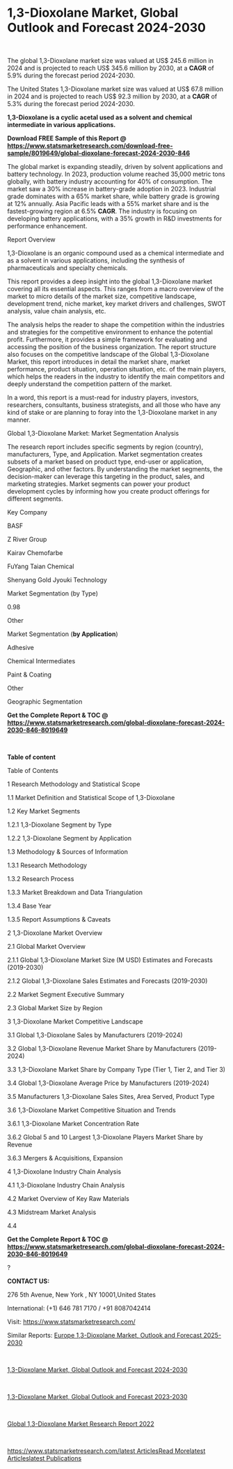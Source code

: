 <h1>1,3-Dioxolane Market, Global Outlook and Forecast 2024-2030</h1><br/><p>The global 1,3-Dioxolane market size was valued at US$ 245.6 million in 2024 and is projected to reach US$ 345.6 million by 2030, at a <strong>CAGR</strong> of 5.9% during the forecast period 2024-2030.</p>
 
 
 
 <p>The United States 1,3-Dioxolane market size was valued at US$ 67.8 million in 2024 and is projected to reach US$ 92.3 million by 2030, at a <strong>CAGR</strong> of 5.3% during the forecast period 2024-2030.</p>
 
 
 
 <p><strong>1,3-Dioxolane is a cyclic acetal used as a solvent and chemical intermediate in various applications.</strong></p>
 
 
 
 <p><strong>Download FREE Sample of this Report @ <a href="https://www.statsmarketresearch.com/download-free-sample/8019649/global-dioxolane-forecast-2024-2030-846">https://www.statsmarketresearch.com/download-free-sample/8019649/global-dioxolane-forecast-2024-2030-846</a></strong></p>
 
 
 
 <p>The global market is expanding steadily, driven by solvent applications and battery technology. In 2023, production volume reached 35,000 metric tons globally, with battery industry accounting for 40% of consumption. The market saw a 30% increase in battery-grade adoption in 2023. Industrial grade dominates with a 65% market share, while battery grade is growing at 12% annually. Asia Pacific leads with a 55% market share and is the fastest-growing region at 6.5% <strong>CAGR</strong>. The industry is focusing on developing battery applications, with a 35% growth in R&D investments for performance enhancement.</p>
 
 
 
 <p>Report Overview</p>
 
 
 
 <p>1,3-Dioxolane is an organic compound used as a chemical intermediate and as a solvent in various applications, including the synthesis of pharmaceuticals and specialty chemicals.</p>
 
 
 
 <p>This report provides a deep insight into the global 1,3-Dioxolane market covering all its essential aspects. This ranges from a macro overview of the market to micro details of the market size, competitive landscape, development trend, niche market, key market drivers and challenges, SWOT analysis, value chain analysis, etc.</p>
 
 
 
 <p>The analysis helps the reader to shape the competition within the industries and strategies for the competitive environment to enhance the potential profit. Furthermore, it provides a simple framework for evaluating and accessing the position of the business organization. The report structure also focuses on the competitive landscape of the Global 1,3-Dioxolane Market, this report introduces in detail the market share, market performance, product situation, operation situation, etc. of the main players, which helps the readers in the industry to identify the main competitors and deeply understand the competition pattern of the market.</p>
 
 
 
 <p>In a word, this report is a must-read for industry players, investors, researchers, consultants, business strategists, and all those who have any kind of stake or are planning to foray into the 1,3-Dioxolane market in any manner.</p>
 
 
 
 <p>Global 1,3-Dioxolane Market: Market Segmentation Analysis</p>
 
 
 
 <p>The research report includes specific segments by region (country), manufacturers, Type, and Application. Market segmentation creates subsets of a market based on product type, end-user or application, Geographic, and other factors. By understanding the market segments, the decision-maker can leverage this targeting in the product, sales, and marketing strategies. Market segments can power your product development cycles by informing how you create product offerings for different segments.</p>
 
 
 
 <p>Key Company</p>
 
 
 
 <p>BASF</p>
 
 
 
 <p>Z River Group</p>
 
 
 
 <p>Kairav Chemofarbe</p>
 
 
 
 <p>FuYang Taian Chemical</p>
 
 
 
 <p>Shenyang Gold Jyouki Technology</p>
 
 
 
 <p>Market Segmentation (by Type)</p>
 
 
 
 <p>0.98</p>
 
 
 
 <p>Other</p>
 
 
 
 <p>Market Segmentation (<strong>by Application</strong>)</p>
 
 
 
 <p>Adhesive</p>
 
 
 
 <p>Chemical Intermediates</p>
 
 
 
 <p>Paint & Coating</p>
 
 
 
 <p>Other</p>
 
 
 
 <p>Geographic Segmentation</p>
 
 
 
 <div><b>Get the Complete Report & TOC @ <a href="https://www.statsmarketresearch.com/global-dioxolane-forecast-2024-2030-846-8019649">https://www.statsmarketresearch.com/global-dioxolane-forecast-2024-2030-846-8019649</a></b></div>
 
 
 
 <p><br />
 
 <b>Table of content</b></p>
 
 
 
 <p>Table of Contents<br />
 
 1 Research Methodology and Statistical Scope<br />
 
 1.1 Market Definition and Statistical Scope of 1,3-Dioxolane<br />
 
 1.2 Key Market Segments<br />
 
 1.2.1 1,3-Dioxolane Segment by Type<br />
 
 1.2.2 1,3-Dioxolane Segment by Application<br />
 
 1.3 Methodology & Sources of Information<br />
 
 1.3.1 Research Methodology<br />
 
 1.3.2 Research Process<br />
 
 1.3.3 Market Breakdown and Data Triangulation<br />
 
 1.3.4 Base Year<br />
 
 1.3.5 Report Assumptions & Caveats<br />
 
 2 1,3-Dioxolane Market Overview<br />
 
 2.1 Global Market Overview<br />
 
 2.1.1 Global 1,3-Dioxolane Market Size (M USD) Estimates and Forecasts (2019-2030)<br />
 
 2.1.2 Global 1,3-Dioxolane Sales Estimates and Forecasts (2019-2030)<br />
 
 2.2 Market Segment Executive Summary<br />
 
 2.3 Global Market Size by Region<br />
 
 3 1,3-Dioxolane Market Competitive Landscape<br />
 
 3.1 Global 1,3-Dioxolane Sales by Manufacturers (2019-2024)<br />
 
 3.2 Global 1,3-Dioxolane Revenue Market Share by Manufacturers (2019-2024)<br />
 
 3.3 1,3-Dioxolane Market Share by Company Type (Tier 1, Tier 2, and Tier 3)<br />
 
 3.4 Global 1,3-Dioxolane Average Price by Manufacturers (2019-2024)<br />
 
 3.5 Manufacturers 1,3-Dioxolane Sales Sites, Area Served, Product Type<br />
 
 3.6 1,3-Dioxolane Market Competitive Situation and Trends<br />
 
 3.6.1 1,3-Dioxolane Market Concentration Rate<br />
 
 3.6.2 Global 5 and 10 Largest 1,3-Dioxolane Players Market Share by Revenue<br />
 
 3.6.3 Mergers & Acquisitions, Expansion<br />
 
 4 1,3-Dioxolane Industry Chain Analysis<br />
 
 4.1 1,3-Dioxolane Industry Chain Analysis<br />
 
 4.2 Market Overview of Key Raw Materials<br />
 
 4.3 Midstream Market Analysis<br />
 
 4.4</p>
 
 
 
 <div><b>Get the Complete Report & TOC @ <a href="https://www.statsmarketresearch.com/global-dioxolane-forecast-2024-2030-846-8019649">https://www.statsmarketresearch.com/global-dioxolane-forecast-2024-2030-846-8019649</a></b></div>
 
 
 
 <p>? </p>
 
 
 
 <p><b>CONTACT US:</b><br />
 
 276 5th Avenue, New York , NY 10001,United States<br />
 
 International: (+1) 646 781 7170 / +91 8087042414<br />
 
 Visit: <a href="https://www.statsmarketresearch.com/">https://www.statsmarketresearch.com/</a><br />
 
 Similar Reports: <a href="https://www.statsmarketresearch.com/global-dioxolane-forecast-2024-2030-846-8019649">Europe 1,3-Dioxolane Market, Outlook and Forecast 2025-2030</a><br />
 
 <br />
 
 <a href="https://www.statsmarketresearch.com/global-dioxolane-forecast-2024-2030-846-8019649">1,3-Dioxolane Market, Global Outlook and Forecast 2024-2030</a><br />
 
 <br />
 
 <a href="https://www.statsmarketresearch.com/global-dioxolane-forecast-2024-2030-846-8019649">1,3-Dioxolane Market, Global Outlook and Forecast 2023-2030</a><br />
 
 <br />
 
 <a href="https://www.statsmarketresearch.com/global-dioxolane-forecast-2024-2030-846-8019649">Global 1,3-Dioxolane Market Research Report 2022</a><br />
 
 <br />
 
 <a href="https://gyeongbokgung.com">https://www.statsmarketresearch.com/</a><a href="https://hallyeomaritime.com">latest Articles</a><a href="https://jingwansa.com">Read More</a><a href="https://nguoiviet.jp/">latest Articles</a><a href="https://www.intelmarketresearch.com/">latest Publications</a></p>